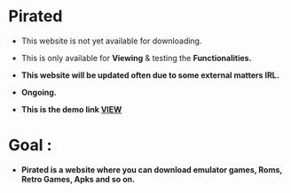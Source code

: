 # Pirated

 - This website is not yet available for downloading. 

 - This is only available for <b>Viewing</b> & testing the <b>Functionalities<b>.

 - This website will be updated often due to some external matters IRL.

 - Ongoing.

 - This is the demo link <a href="https://jinshin19.github.io/Pirated/"><b>VIEW</b></a>

# Goal :
- Pirated is a website where you can download emulator games, Roms, Retro Games, Apks and so on.